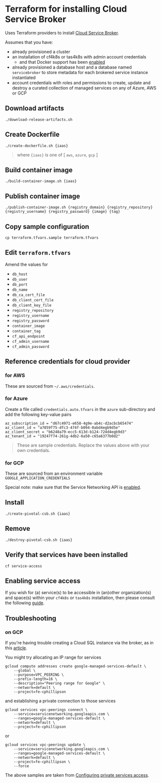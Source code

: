 # Terraform for installing Cloud Service Broker

Uses Terraform providers to install [Cloud Service Broker](https://github.com/cloudfoundry-incubator/cloud-service-broker).

Assumes that you have:

* already provisioned a cluster
* an installation of cf4k8s or tas4k8s with admin account credentials
  * and that Docker support has been [enabled](https://docs.cloudfoundry.org/adminguide/docker.html#feature-flag)
* already provisioned a database host and a database named `servicebroker` to store metadata for each brokered service instance instantiated
* account credentials with roles and permissions to create, update and destroy a curated collection of managed services on any of Azure, AWS or GCP

## Download artifacts

```
./download-release-artifacts.sh
```

## Create Dockerfile

```
./create-dockerfile.sh {iaas}
```
> where `{iaas}` is one of [ `aws`, `azure`, `gcp` ]

## Build container image

```
./build-container-image.sh {iaas}
```

## Publish container image

```
./publish-container-image.sh {registry_domain} {registry_repository} {registry_username} {registry_password} {image} {tag}
```

## Copy sample configuration

```
cp terraform.tfvars.sample terraform.tfvars
```

## Edit `terraform.tfvars`

Amend the values for

* `db_host`
* `db_user`
* `db_port`
* `db_name`
* `db_ca_cert_file`
* `db_client_cert_file`
* `db_client_key_file`
* `registry_repository`
* `registry_username`
* `registry_password`
* `container_image`
* `container_tag`
* `cf_api_endpoint`
* `cf_admin_username`
* `cf_admin_password`

## Reference credentials for cloud provider

### for AWS

These are sourced from `~/.aws/credentials`.

### for Azure

Create a file called `credentials.auto.tfvars` in the `azure` sub-directory and add the following key-value pairs

```
az_subscription_id = "d67c4971-e658-4g9e-ab4c-d2acbcb65474"
az_client_id = "a7859f75-dfc3-474f-b094-0abd4egb9d5e"
az_client_secret = "b6248a79-ecc5-613d-b124-724d4egb9d3"
az_tenant_id = "19247f74-261g-4db2-6a50-c65a6377b0d2"
```
> These are sample credentials. Replace the values above with your own credentials.

### for GCP

These are sourced from an environment variable `GOOGLE_APPLICATION_CREDENTIALS`

Special note: make sure that the Service Networking API is [enabled](https://cloud.google.com/service-infrastructure/docs/service-networking/getting-started).


## Install

```
./create-pivotal-csb.sh {iaas}
```

## Remove

```
./destroy-pivotal-csb.sh {iaas}
```

## Verify that services have been installed

```
cf service-access
```

## Enabling service access

If you wish for (a) service(s) to be accessible in (an)other organization(s) and space(s) within your `cf4k8s` or `tas4k8s` installation, then please consult the following [guide](https://docs.cloudfoundry.org/services/access-control.html).


## Troubleshooting

### on GCP

If you're having trouble creating a Cloud SQL instance via the broker, as in this [article](https://stackoverflow.com/questions/56957596/cant-add-private-ip-vpc-to-new-google-cloud-sql-instance-with-gcloud).

You might try allocating an IP range for services

```
gcloud compute addresses create google-managed-services-default \
    --global \
    --purpose=VPC_PEERING \
    --prefix-length=16 \
    --description="Peering range for Google" \
    --network=default \
    --project=fe-cphillipson
```

and establishing a private connection to those services


```
gcloud services vpc-peerings connect \
    --service=servicenetworking.googleapis.com \
    --ranges=google-managed-services-default \
    --network=default \
    --project=fe-cphillipson
```

or

```
gcloud services vpc-peerings update \
    --service=servicenetworking.googleapis.com \
    --ranges=google-managed-services-default \
    --network=default \
    --project=fe-cphillipson \
    --force
```

The above samples are taken from [Configuring private services access](https://cloud.google.com/vpc/docs/configure-private-services-access).